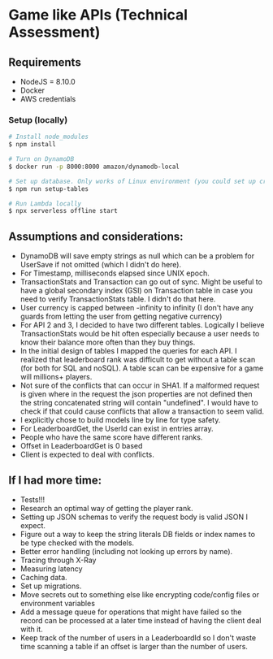 # Game like APIs (Technical Assessment)

## Requirements
* NodeJS = 8.10.0
* Docker
* AWS credentials

### Setup (locally)

```sh
# Install node_modules
$ npm install

# Turn on DynamoDB
$ docker run -p 8000:8000 amazon/dynamodb-local

# Set up database. Only works of Linux environment (you could set up cross-env).
$ npm run setup-tables

# Run Lambda locally
$ npx serverless offline start
```

## Assumptions and considerations:
* DynamoDB will save empty strings as null which can be a problem for UserSave if not omitted (which I didn't do here).
* For Timestamp, milliseconds elapsed since UNIX epoch.
* TransactionStats and Transaction can go out of sync. Might be useful to have a global secondary index (GSI) on Transaction table in case you need to verify TransactionStats table. I didn't do that here.
* User currency is capped between -infinity to infinity (I don't have any guards from letting the user from getting negative currency)
* For API 2 and 3, I decided to have two different tables. Logically I believe TransactionStats would be hit often especially because a user needs to know their balance more often than they buy things.
* In the initial design of tables I mapped the queries for each API. I realized that leaderboard rank was difficult to get without a table scan (for both for SQL and noSQL). A table scan can be expensive for a game will millions+ players.
* Not sure of the conflicts that can occur in SHA1. If a malformed request is given where in the request the json properties are not defined then the string concatenated string will contain "undefined". I would have to check if that could cause conflicts that allow a transaction to seem valid.
* I explicitly chose to build models line by line for type safety.
* For LeaderboardGet, the UserId can exist in entries array.
* People who have the same score have different ranks.
* Offset in LeaderboardGet is 0 based
* Client is expected to deal with conflicts.

## If I had more time:
* Tests!!!
* Research an optimal way of getting the player rank.
* Setting up JSON schemas to verify the request body is valid JSON I expect.
* Figure out a way to keep the string literals DB fields or index names to be type checked with the models.
* Better error handling (including not looking up errors by name).
* Tracing through X-Ray
* Measuring latency
* Caching data.
* Set up migrations.
* Move secrets out to something else like encrypting code/config files or environment variables
* Add a message queue for operations that might have failed so the record can be processed at a later time instead of having the client deal with it.
* Keep track of the number of users in a LeaderboardId so I don't waste time scanning a table if an offset is larger than the number of users.
